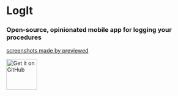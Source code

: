 # LogIt

### Open-source, opinionated mobile app for logging your procedures 

[screenshots made by previewed](https://previewed.app/template/00CBF3F6)

[<img src="https://github.com/Vikaspogu/logit-app/assets/58703865/94cbf557-b1a9-4339-b6b4-def21dde3c11"
    alt="Get it on GitHub"
    height="80">](https://github.com/Vikaspogu/logit-app/releases/latest)